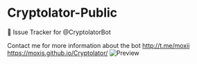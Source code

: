 # Cryptolator-Public
🤖 Issue Tracker for @CryptolatorBot

Contact me for more information about the bot http://t.me/moxii
https://moxis.github.io/Cryptolator/
![Preview](https://i.imgur.com/UAX84hU.png)
